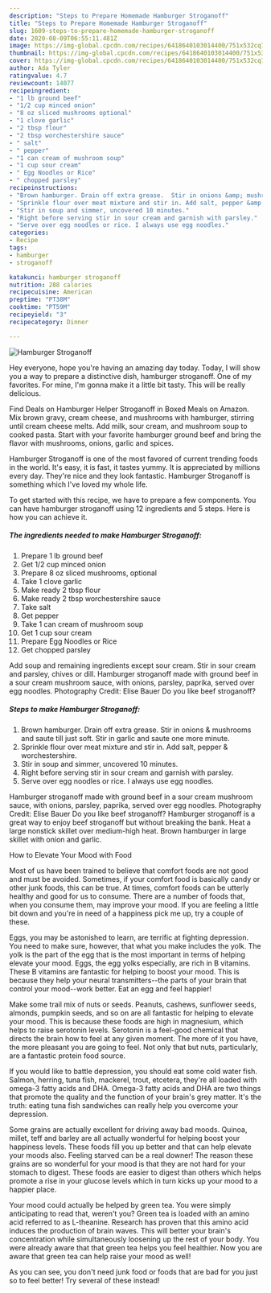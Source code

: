 ```yaml
---
description: "Steps to Prepare Homemade Hamburger Stroganoff"
title: "Steps to Prepare Homemade Hamburger Stroganoff"
slug: 1609-steps-to-prepare-homemade-hamburger-stroganoff
date: 2020-08-09T06:55:11.481Z
image: https://img-global.cpcdn.com/recipes/6418640103014400/751x532cq70/hamburger-stroganoff-recipe-main-photo.jpg
thumbnail: https://img-global.cpcdn.com/recipes/6418640103014400/751x532cq70/hamburger-stroganoff-recipe-main-photo.jpg
cover: https://img-global.cpcdn.com/recipes/6418640103014400/751x532cq70/hamburger-stroganoff-recipe-main-photo.jpg
author: Ada Tyler
ratingvalue: 4.7
reviewcount: 14077
recipeingredient:
- "1 lb ground beef"
- "1/2 cup minced onion"
- "8 oz sliced mushrooms optional"
- "1 clove garlic"
- "2 tbsp flour"
- "2 tbsp worchestershire sauce"
- " salt"
- " pepper"
- "1 can cream of mushroom soup"
- "1 cup sour cream"
- " Egg Noodles or Rice"
- " chopped parsley"
recipeinstructions:
- "Brown hamburger. Drain off extra grease.  Stir in onions &amp; mushrooms and saute till just soft.  Stir in garlic and saute one more minute."
- "Sprinkle flour over meat mixture and stir in. Add salt, pepper &amp; worchestershire."
- "Stir in soup and simmer, uncovered 10 minutes."
- "Right before serving stir in sour cream and garnish with parsley."
- "Serve over egg noodles or rice. I always use egg noodles."
categories:
- Recipe
tags:
- hamburger
- stroganoff

katakunci: hamburger stroganoff 
nutrition: 288 calories
recipecuisine: American
preptime: "PT38M"
cooktime: "PT59M"
recipeyield: "3"
recipecategory: Dinner

---
```



![Hamburger Stroganoff](https://img-global.cpcdn.com/recipes/6418640103014400/751x532cq70/hamburger-stroganoff-recipe-main-photo.jpg)

Hey everyone, hope you're having an amazing day today. Today, I will show you a way to prepare a distinctive dish, hamburger stroganoff. One of my favorites. For mine, I'm gonna make it a little bit tasty. This will be really delicious.

Find Deals on Hamburger Helper Stroganoff in Boxed Meals on Amazon. Mix brown gravy, cream cheese, and mushrooms with hamburger, stirring until cream cheese melts. Add milk, sour cream, and mushroom soup to cooked pasta. Start with your favorite hamburger ground beef and bring the flavor with mushrooms, onions, garlic and spices.

Hamburger Stroganoff is one of the most favored of current trending foods in the world. It's easy, it is fast, it tastes yummy. It is appreciated by millions every day. They're nice and they look fantastic. Hamburger Stroganoff is something which I've loved my whole life.


To get started with this recipe, we have to prepare a few components. You can have hamburger stroganoff using 12 ingredients and 5 steps. Here is how you can achieve it.

<!--inarticleads1-->

##### The ingredients needed to make Hamburger Stroganoff:

1. Prepare 1 lb ground beef
1. Get 1/2 cup minced onion
1. Prepare 8 oz sliced mushrooms, optional
1. Take 1 clove garlic
1. Make ready 2 tbsp flour
1. Make ready 2 tbsp worchestershire sauce
1. Take  salt
1. Get  pepper
1. Take 1 can cream of mushroom soup
1. Get 1 cup sour cream
1. Prepare  Egg Noodles or Rice
1. Get  chopped parsley


Add soup and remaining ingredients except sour cream. Stir in sour cream and parsley, chives or dill. Hamburger stroganoff made with ground beef in a sour cream mushroom sauce, with onions, parsley, paprika, served over egg noodles. Photography Credit: Elise Bauer Do you like beef stroganoff? 

<!--inarticleads2-->

##### Steps to make Hamburger Stroganoff:

1. Brown hamburger. Drain off extra grease.  Stir in onions &amp; mushrooms and saute till just soft.  Stir in garlic and saute one more minute.
1. Sprinkle flour over meat mixture and stir in. Add salt, pepper &amp; worchestershire.
1. Stir in soup and simmer, uncovered 10 minutes.
1. Right before serving stir in sour cream and garnish with parsley.
1. Serve over egg noodles or rice. I always use egg noodles.


Hamburger stroganoff made with ground beef in a sour cream mushroom sauce, with onions, parsley, paprika, served over egg noodles. Photography Credit: Elise Bauer Do you like beef stroganoff? Hamburger stroganoff is a great way to enjoy beef stroganoff but without breaking the bank. Heat a large nonstick skillet over medium-high heat. Brown hamburger in large skillet with onion and garlic. 

How to Elevate Your Mood with Food


Most of us have been trained to believe that comfort foods are not good and must be avoided. Sometimes, if your comfort food is basically candy or other junk foods, this can be true. At times, comfort foods can be utterly healthy and good for us to consume. There are a number of foods that, when you consume them, may improve your mood. If you are feeling a little bit down and you're in need of a happiness pick me up, try a couple of these.

Eggs, you may be astonished to learn, are terrific at fighting depression. You need to make sure, however, that what you make includes the yolk. The yolk is the part of the egg that is the most important in terms of helping elevate your mood. Eggs, the egg yolks especially, are rich in B vitamins. These B vitamins are fantastic for helping to boost your mood. This is because they help your neural transmitters--the parts of your brain that control your mood--work better. Eat an egg and feel happier!

Make some trail mix of nuts or seeds. Peanuts, cashews, sunflower seeds, almonds, pumpkin seeds, and so on are all fantastic for helping to elevate your mood. This is because these foods are high in magnesium, which helps to raise serotonin levels. Serotonin is a feel-good chemical that directs the brain how to feel at any given moment. The more of it you have, the more pleasant you are going to feel. Not only that but nuts, particularly, are a fantastic protein food source.

If you would like to battle depression, you should eat some cold water fish. Salmon, herring, tuna fish, mackerel, trout, etcetera, they're all loaded with omega-3 fatty acids and DHA. Omega-3 fatty acids and DHA are two things that promote the quality and the function of your brain's grey matter. It's the truth: eating tuna fish sandwiches can really help you overcome your depression. 

Some grains are actually excellent for driving away bad moods. Quinoa, millet, teff and barley are all actually wonderful for helping boost your happiness levels. These foods fill you up better and that can help elevate your moods also. Feeling starved can be a real downer! The reason these grains are so wonderful for your mood is that they are not hard for your stomach to digest. These foods are easier to digest than others which helps promote a rise in your glucose levels which in turn kicks up your mood to a happier place.

Your mood could actually be helped by green tea. You were simply anticipating to read that, weren't you? Green tea is loaded with an amino acid referred to as L-theanine. Research has proven that this amino acid induces the production of brain waves. This will better your brain's concentration while simultaneously loosening up the rest of your body. You were already aware that that green tea helps you feel healthier. Now you are aware that green tea can help raise your mood as well!

As you can see, you don't need junk food or foods that are bad for you just so to feel better! Try several of these instead!


